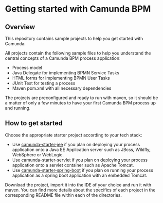# Getting started with Camunda BPM

## Overview

This repository contains sample projects to help you get started with Camunda.

All projects contain the following sample files to help you understand the central concepts of a Camunda BPM process application:

- Process model
- Java Delegate for implementing BPMN Service Tasks
- HTML forms for implementing BPMN User Tasks
- JUnit Test for testing a process
- Maven pom.xml with all necessary dependencies

The projects are preconfigured and ready to run with maven, so it should be a matter of only a few minutes to have your first Camunda BPM process up and running.

## How to get started

Choose the appropriate starter project according to your tech stack:

- Use [camunda-starter-jee](camunda-starter-jee) if you plan on deploying your process application onto a Java EE Application server such as JBoss, Wildfly, WebSphere or WebLogic.
- Use [camunda-starter-servlet](camunda-starter-servlet) if you plan on deploying your process application onto a servlet container such as Apache Tomcat.
- Use [camunda-starter-spring-boot](camunda-starter-spring-boot) if you plan on running your process application as a spring boot application with an embedded Tomcat.

Download the project, import it into the IDE of your choice and run it with maven. You can find more details about the specifics of each project in the corresponding README file within each of the directories.